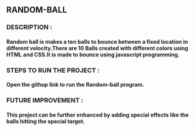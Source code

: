 ## RANDOM-BALL 
### DESCRIPTION :
 #### Random ball is makes a ten balls to bounce between a fixed location in different velocity.There are 10 Balls created with different colors using HTML and CSS.It is made to bounce  using javascript programming.
     
### STEPS TO RUN THE PROJECT :
  ####  Open the githup link to run the Random-ball program.

### FUTURE IMPROVEMENT :
   #### This project can be further  enhanced by adding special effects like the balls hitting the special target.
     
